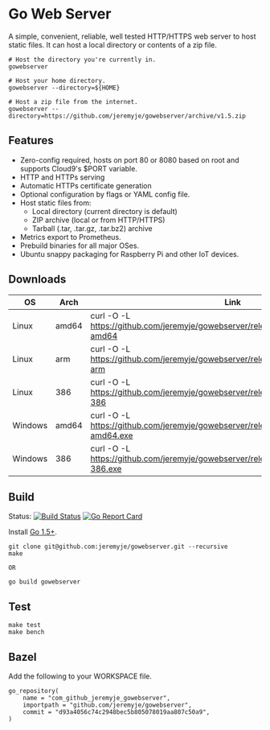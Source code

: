 Go Web Server
=============

A simple, convenient, reliable, well tested HTTP/HTTPS web server to host static files.
It can host a local directory or contents of a zip file.

```
# Host the directory you're currently in.
gowebserver

# Host your home directory.
gowebserver --directory=${HOME}

# Host a zip file from the internet.
gowebserver --directory=https://github.com/jeremyje/gowebserver/archive/v1.5.zip
```

Features
--------
 * Zero-config required, hosts on port 80 or 8080 based on root and supports Cloud9's $PORT variable.
 * HTTP and HTTPs serving
 * Automatic HTTPs certificate generation
 * Optional configuration by flags or YAML config file.
 * Host static files from:
   * Local directory (current directory is default)
   * ZIP archive (local or from HTTP/HTTPS)
   * Tarball (.tar, .tar.gz, .tar.bz2) archive
 * Metrics export to Prometheus.
 * Prebuild binaries for all major OSes.
 * Ubuntu snappy packaging for Raspberry Pi and other IoT devices.


Downloads
---------

|    OS    | Arch  | Link
|----------|-------|-------------------------------------------------------------------------------------------
|Linux     | amd64 | curl -O -L https://github.com/jeremyje/gowebserver/releases/download/v1.6/server-amd64
|Linux     | arm   | curl -O -L https://github.com/jeremyje/gowebserver/releases/download/v1.6/server-arm
|Linux     | 386   | curl -O -L https://github.com/jeremyje/gowebserver/releases/download/v1.6/server-386
|Windows   | amd64 | curl -O -L https://github.com/jeremyje/gowebserver/releases/download/v1.6/server-amd64.exe
|Windows   | 386   | curl -O -L https://github.com/jeremyje/gowebserver/releases/download/v1.6/server-386.exe


Build
-----

Status: [![Build Status](https://secure.travis-ci.org/jeremyje/gowebserver.png)](http://travis-ci.org/jeremyje/gowebserver) [![Go Report Card](https://goreportcard.com/badge/github.com/jeremyje/gowebserver)](https://goreportcard.com/report/github.com/jeremyje/gowebserver)

Install [Go 1.5+](https://golang.org/dl/).

```
git clone git@github.com:jeremyje/gowebserver.git --recursive
make

OR

go build gowebserver
```

Test
----

```
make test
make bench
```

Bazel
-----
Add the following to your WORKSPACE file.

```
go_repository(
    name = "com_github_jeremyje_gowebserver",
    importpath = "github.com/jeremyje/gowebserver",
    commit = "d93a4056c74c2948bec5b805078019aa807c50a9",
)
```